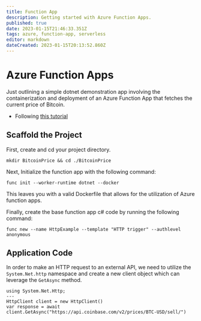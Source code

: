```yaml
---
title: Function App
description: Getting started with Azure Function Apps. 
published: true
date: 2023-01-15T21:46:33.351Z
tags: azure, function-app, serverless
editor: markdown
dateCreated: 2023-01-15T20:13:52.860Z
---
```


# Azure Function Apps

Just outlining a simple dotnet demonstration app involving the containerization and deployment of an Azure Function App that fetches the current price of Bitcoin. 

- Following [this tutorial](https://learn.microsoft.com/en-us/azure/azure-functions/functions-create-function-linux-custom-image?tabs=in-process%2Cbash%2Cazure-cli&pivots=programming-language-csharp)

## Scaffold the Project

First, create and cd your project directory. 

```
mkdir BitcoinPrice && cd ./BitcoinPrice
```

Next, Initialize the function app with the following command: 

```
func init --worker-runtime dotnet --docker
```

This leaves you with a valid Dockerfile that allows for the utilization of Azure function apps. 

Finally, create the base function app c# code by running the following command: 

```
func new --name HttpExample --template "HTTP trigger" --authlevel anonymous
```

## Application Code

In order to make an HTTP request to an external API, we need to utilize the `System.Net.http` namespace and create a new client object which can leverage the `GetAsync` method. 

```
using System.Net.Http;
---
HttpClient client = new HttpClient()
var response = await client.GetAsync("https://api.coinbase.com/v2/prices/BTC-USD/sell/")
```